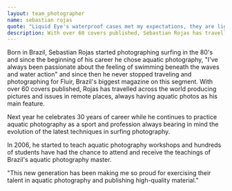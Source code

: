 ```yaml
---
layout: team_photographer
name: sebastian rojas
quote: "Liquid Eye's waterproof cases met my expectations, they are light and resistant and have precise controls. Our partnership began in 2012 and only tends to grow with the development of new ideas and models. I am proud to be part of the Liquid Eye's team and also to know I'm being well assisted by their equipment. I recommend Liquid Eye to all my students and to anyone who seeks information regarding equipments for aquatic photography."
description: With over 60 covers published, Sebastian Rojas has travelled across the world producing pictures and issues in remote places, always having aquatic photos as his main feature.
---
```

Born in Brazil, Sebastian Rojas started photographing surfing in the 80's and since the beginning of his career he chose aquatic photography, "I've always been passionate about the feeling of swimming beneath the waves and water action" and since then he never stopped traveling and photographing for Fluir, Brazil's biggest magazine on this segment. With over 60 covers published, Rojas has travelled across the world producing pictures and issues in remote places, always having aquatic photos as his main feature.

Next year he celebrates 30 years of career while he continues to practice aquatic photography as a sport and profession always bearing in mind the evolution of the latest techniques in surfing photography.

In 2006, he started to teach aquatic photography workshops and hundreds of students have had the chance to attend and receive the teachings of Brazil's aquatic photography master.

"This new generation has been making me so proud for exercising their talent in aquatic photography and publishing high-quality material."
